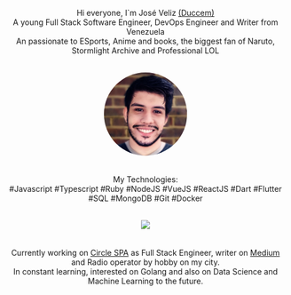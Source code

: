 <p align="center">
    Hi everyone, I`m José Veliz <a target="_blank" href="https://twitter.com/Ducen29">(Duccem)</a></br> 
    A young Full Stack Software Engineer, DevOps Engineer and Writer from Venezuela </br>
    An passionate to ESports, Anime and books, the biggest fan of Naruto, Stormlight Archive and Professional LOL </br> 
</p>
</br>
<div align="center">
    <img src="https://raw.githubusercontent.com/Duccem/Duccem/master/media/avatar.jpg" height=150 width=150 style="border-radius:50% !important"></img>
</div>
</br>
<p align = "center">
    My Technologies: </br>
    #Javascript #Typescript #Ruby #NodeJS #VueJS #ReactJS #Dart #Flutter #SQL #MongoDB #Git #Docker 
</p>
</br>
<div align="center">
    <img src="https://github-readme-stats.vercel.app/api?username=Duccem&show_icons=true&theme=tokyonight" height=150 ></img>
</div>
</br>
<p align="center">
    Currently working on <a target="_blank" href="https://circledigital.io">Circle SPA</a> as Full Stack Engineer, writer on <a target="_blank" href="#">Medium</a> and Radio operator by hobby on my city.</br>
    In constant learning, interested on Golang and also on Data Science and Machine Learning to the future.
</p>
